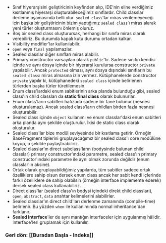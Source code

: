 * Sınıf hiyerarşisini geliştiricinin keyfinden alıp, IDE'nin eline verdiğimiz kısıtlanmış hiyerarşi oluşturabileceğimiz sınıflardır.  Child classlar derleme aşamasında belli olur. `sealed class`'lar miras verilemeyeceği için başka bir geliştiricinin bizim yaptığımız `sealed class`'ı miras alarak yeni türler oluşturmasını önlemiş oluruz.
* Boş bir sealed class oluşturursak, herhangi bir sınıfa miras olarak verebiliriz. Bu durumda kapalı kutu durumu ortadan kalkar.
* Visibility modifier'lar kullanılabilir.
* `open` veya `final` yapılamazlar.
* Sealed classlar diğer sınıfları miras alabilir.
* Primary constructor varsayılan olarak `public`'tır. Sadece sınıfın kendisi içinde ve aynı dosya içinde bir hiyerarşi kurulursa constructor `private` yapılabilir. Ancak `protected` olması, aynı dosya dışındaki sınıfların bu `sealed class`ı miras almasına izin vermez. Kütüphanelerde constructor `private` yapılır ki, kütüphanedeki `sealed class` içinde belirlenen türlerden başka türler türetilemesin.
* Enum class'lardaki enum sabitlerinin arka planda bulunduğu gibi, sealed class'ın child classları da **static final class** olarak bulunurlar.
* Enum class'ların sabitleri hafızada sadece bir tane bulunur (nesnesi oluşturulamaz). Ancak sealed class'ların childları birden fazla nesnesi oluşturabilir.
* Sealed class içinde `object` kullanımı ve enum classlar'daki enum sabitleri arka planda aynı şekilde oluşturulur. İkisi de static class olarak oluşturulur.
* Sealed class'lar bize modül seviyesinde bir kısıtlama getirir. Örneğin BaseFragment tiplerini gruplayacağımız bir sealed class'ı core modülüne koyup, o şekilde paylaştırabiliriz.
* Sealed classlar'ın direct subclass'ların (bodysinde bulunan child classlar) primary constructor'ındaki parametre, sealed class'ın primary constructor'ındaki parametre ile aynı olmak zorunda değildir (enum classlar'ın aksine).
* Ortak olarak gruplayabildiğimiz yapılarda, tüm sabitler sadece ortak özelliklere sahip olsun dersek enum class ancak her sabit kendi içlerinde farklı özelliklere de sahip olabilsin (örneğin interface implemente ederek) dersek sealed class kullanabiliriz.
* Direct class'lar (sealed class'ın bodysi içindeki direkt child classları), `open`, `abstract`, `data` anahtar kelimelerini alabilirler. 
* Sealed classlar'ın direct child'ları derlenme zamanında (compile-time) belirlenir. Bu yüzden `when` ile kullanımında normal inheritance'dan farklanır.
* **Sealed Interface**'ler de aynı mantığın interfaceler için uygulanmış hâlidir. Interface'leri gruplamak için kullanılır.

### Geri dön: [[Buradan Başla - Indeks]]